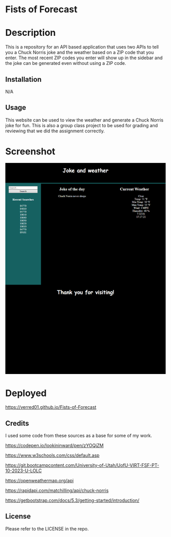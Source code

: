 # Fists of Forecast

# Description
This is a repository for an API based application that uses two APIs to tell you a Chuck Norris joke and the weather based on a ZIP code that you enter. The most recent ZIP codes you enter will show up in the sidebar and the joke can be generated even without using a ZIP code. 

## Installation

N/A

## Usage

This website can be used to view the weather and generate a Chuck Norris joke for fun. This is also a group class project to be used for grading and reviewing that we did the assignment correctly.

# Screenshot
![Alt text](<./assets/images/Fists of Forecast.png>)

# Deployed
https://verred01.github.io/Fists-of-Forecast

## Credits

I used some code from these sources as a base for some of my work.

https://codepen.io/lookininward/pen/zYOQjZM

https://www.w3schools.com/css/default.asp

https://git.bootcampcontent.com/University-of-Utah/UofU-VIRT-FSF-PT-10-2023-U-LOLC

https://openweathermap.org/api

https://rapidapi.com/matchilling/api/chuck-norris

https://getbootstrap.com/docs/5.3/getting-started/introduction/

## License

Please refer to the LICENSE in the repo.
